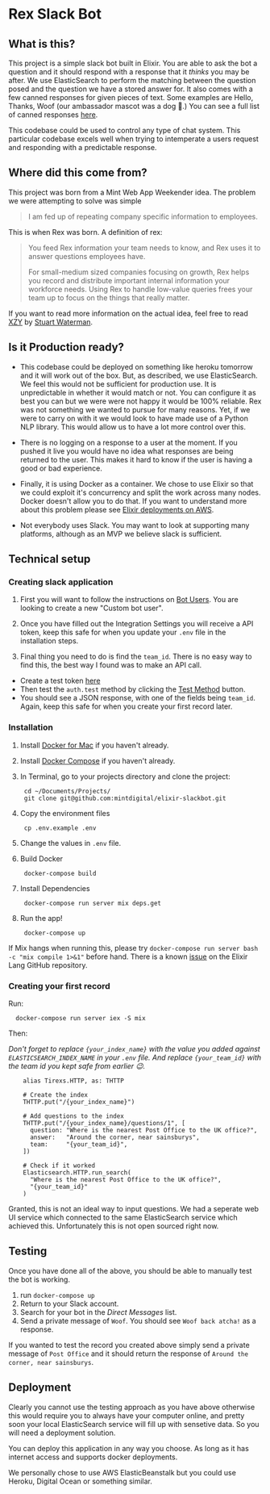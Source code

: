 Rex Slack Bot
============

What is this?
------------

This project is a simple slack bot built in Elixir. You are able to ask the bot a question and it should respond with a response that it _thinks_ you may be after. We use ElasticSearch to perform the matching between the question posed and the question we have a stored answer for. It also comes with a few canned responses for given pieces of text. Some examples are Hello, Thanks, Woof (our ambassador mascot was a dog 🐶.) You can see a full list of canned responses [here](https://github.com/mintdigital/elixir-slackbot/blob/master/lib/rex_bot/matcher.ex#L53-L67).

This codebase could be used to control any type of chat system. This particular codebase excels well when trying to intemperate a users request and responding with a predictable response.

Where did this come from?
-------------

This project was born from a Mint Web App Weekender idea. The problem we were attempting to solve was simple

> I am fed up of repeating company specific information to employees.

This is when Rex was born. A definition of rex:

> You feed Rex information your team needs to know, and Rex uses it to answer questions employees have.
>
> For small-medium sized companies focusing on growth, Rex helps you record and distribute important internal information your workforce needs. Using Rex to handle low-value queries frees your team up to focus on the things that really matter.

If you want to read more information on the actual idea, feel free to read [XZY]() by [Stuart Waterman](https://twitter.com/stu_waterman).

Is it Production ready?
-------------

- This codebase could be deployed on something like  heroku tomorrow and it will work out of the box. But, as described, we use ElasticSearch. We feel this would not be sufficient for production use. It is unpredictable in whether it would match or not. You can configure it as best you can but we were were not happy it would be 100% reliable. Rex was not something we wanted to pursue for many reasons. Yet, if we were to carry on with it we would look to have made use of a Python NLP library. This would allow us to have a lot more control over this.

- There is no logging on a response to a user at the moment. If you pushed it live you would have no idea what responses are being returned to the user. This makes it hard to know if the user is having a good or bad experience.

- Finally, it is using Docker as a container. We chose to use Elixir so that we could exploit it's concurrency and split the work across many nodes. Docker doesn't allow you to do that. If you want to understand more about this problem please see [Elixir deployments on AWS](https://medium.com/mint-digital/elixir-deployments-on-aws-ee787aa02a9d).

- Not everybody uses Slack. You may want to look at supporting many platforms, although as an MVP we believe slack is sufficient.

Technical setup
-------------

### Creating slack application

1. First you will want to follow the instructions on [Bot Users](https://api.slack.com/bot-users). You are looking to create a new "Custom bot user".

2. Once you have filled out the Integration Settings you will receive a API token, keep this safe for when you update your `.env` file in the installation steps.

3. Final thing you need to do is find the `team_id`. There is no easy way to find this, the best way I found was to make an API call.
  - Create a test token [here](https://api.slack.com/custom-integrations/legacy-tokens)
  - Then test the `auth.test` method by clicking the [Test Method](https://api.slack.com/methods/auth.test/test) button.
  - You should see a JSON response, with one of the fields being `team_id`. Again, keep this safe for when you create your first record later.

### Installation

1. Install [Docker for Mac](https://docs.docker.com/engine/installation/mac/) if you haven't already.

2. Install [Docker Compose](https://docs.docker.com/compose/install/) if you haven't already.

3. In Terminal, go to your projects directory and clone the project:

        cd ~/Documents/Projects/
        git clone git@github.com:mintdigital/elixir-slackbot.git

4. Copy the environment files

        cp .env.example .env

5. Change the values in `.env` file.

6. Build Docker

        docker-compose build

7. Install Dependencies

        docker-compose run server mix deps.get

9. Run the app!

        docker-compose up

If Mix hangs when running this, please try `docker-compose run server bash -c "mix compile 1>&1"` before hand. There is a known [issue](https://github.com/elixir-lang/elixir/issues/3342) on the Elixir Lang GitHub repository.

### Creating your first record

Run:
```
  docker-compose run server iex -S mix
```

Then:

_Don't forget to replace `{your_index_name}` with the value you added against `ELASTICSEARCH_INDEX_NAME` in your `.env` file. And replace `{your_team_id}` with the team id you kept safe from earlier 😉._

```
    alias Tirexs.HTTP, as: THTTP

    # Create the index
    THTTP.put("/{your_index_name}")

    # Add questions to the index
    THTTP.put("/{your_index_name}/questions/1", [
      question: "Where is the nearest Post Office to the UK office?",
      answer:   "Around the corner, near sainsburys",
      team:     "{your_team_id}",
    ])

    # Check if it worked
    Elasticsearch.HTTP.run_search(
      "Where is the nearest Post Office to the UK office?",
      "{your_team_id}"
    )
```

Granted, this is not an ideal way to input questions. We had a seperate web UI service which connected to the same ElasticSearch service which achieved this. Unfortunately this is not open sourced right now.

Testing
-------------

Once you have done all of the above, you should be able to manually test the bot is working.

1. run `docker-compose up`
2. Return to your Slack account.
3. Search for your bot in the _Direct Messages_ list.
4. Send a private message of `Woof`. You should see `Woof back atcha!` as a response.

If you wanted to test the record you created above simply send a private message of `Post Office` and it should return the response of `Around the corner, near sainsburys`.

Deployment
-------------

Clearly you cannot use the testing approach as you have above otherwise this would require you to always have your computer online, and pretty soon your local ElasticSearch service will fill up with sensetive data. So you will need a deployment solution.

You can deploy this application in any way you choose. As long as it has internet access and supports docker deployments.

We personally chose to use AWS ElasticBeanstalk but you could use Heroku, Digital Ocean or something similar.
